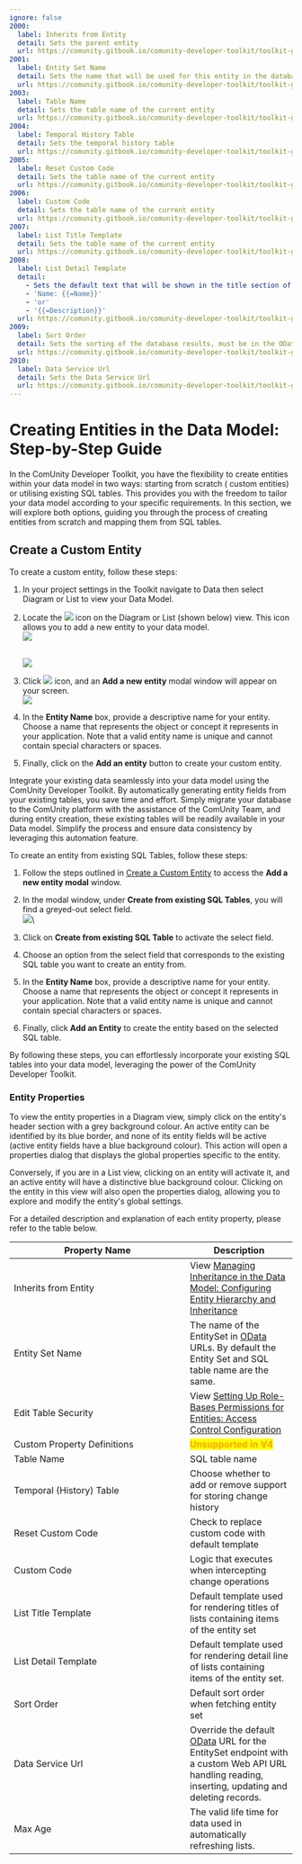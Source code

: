 ```yaml
---
ignore: false
2000:
  label: Inherits from Entity
  detail: Sets the parent entity
  url: https://comunity.gitbook.io/comunity-developer-toolkit/toolkit-guides/data/customising-the-data-model/creating-entities-in-the-data-model-step-by-step-guide#entity-properties
2001:
  label: Entity Set Name
  detail: Sets the name that will be used for this entity in the database context
  url: https://comunity.gitbook.io/comunity-developer-toolkit/toolkit-guides/data/customising-the-data-model/creating-entities-in-the-data-model-step-by-step-guide#entity-properties
2003:
  label: Table Name
  detail: Sets the table name of the current entity
  url: https://comunity.gitbook.io/comunity-developer-toolkit/toolkit-guides/data/customising-the-data-model/creating-entities-in-the-data-model-step-by-step-guide#entity-properties
2004:
  label: Temporal History Table
  detail: Sets the temporal history table
  url: https://comunity.gitbook.io/comunity-developer-toolkit/toolkit-guides/data/customising-the-data-model/creating-entities-in-the-data-model-step-by-step-guide#entity-properties
2005:
  label: Reset Custom Code
  detail: Sets the table name of the current entity
  url: https://comunity.gitbook.io/comunity-developer-toolkit/toolkit-guides/data/customising-the-data-model/creating-entities-in-the-data-model-step-by-step-guide#entity-properties
2006:
  label: Custom Code
  detail: Sets the table name of the current entity
  url: https://comunity.gitbook.io/comunity-developer-toolkit/toolkit-guides/data/customising-the-data-model/creating-entities-in-the-data-model-step-by-step-guide#entity-properties
2007:
  label: List Title Template
  detail: Sets the table name of the current entity
  url: https://comunity.gitbook.io/comunity-developer-toolkit/toolkit-guides/data/customising-the-data-model/creating-entities-in-the-data-model-step-by-step-guide#entity-properties
2008:
  label: List Detail Template
  detail:
    - Sets the default text that will be shown in the title section of a list view item. Values can use the template syntax to populate the text with record field values, for example:
    - 'Name: {{=Name}}'
    - 'or'
    - '{{=Description}}'
  url: https://comunity.gitbook.io/comunity-developer-toolkit/toolkit-guides/data/customising-the-data-model/creating-entities-in-the-data-model-step-by-step-guide#entity-properties
2009:
  label: Sort Order
  detail: Sets the sorting of the database results, must be in the OData format when using the Advanced Sort (i.e. Modified desc)
  url: https://comunity.gitbook.io/comunity-developer-toolkit/toolkit-guides/data/customising-the-data-model/creating-entities-in-the-data-model-step-by-step-guide#entity-properties
2010:
  label: Data Service Url
  detail: Sets the Data Service Url
  url: https://comunity.gitbook.io/comunity-developer-toolkit/toolkit-guides/data/customising-the-data-model/creating-entities-in-the-data-model-step-by-step-guide#entity-properties
---
```


# Creating Entities in the Data Model: Step-by-Step Guide

In the ComUnity Developer Toolkit, you have the flexibility to create entities within your data model in two ways: starting from scratch ( custom entities)  or utilising existing SQL tables. This provides you with the freedom to tailor your data model according to your specific requirements. In this section, we will explore both options, guiding you through the process of creating entities from scratch and mapping them from SQL tables.&#x20;

## Create a Custom Entity

To create a custom entity, follow these steps:

1. In your project settings in the Toolkit navigate to Data then select Diagram or List to view your Data Model.
2.  Locate the ![](<../../.gitbook/assets/image (3).png>) icon on the Diagram or List  (shown below) view. This icon allows you to add a new entity to your data model.\
    ![](<../../.gitbook/assets/image (1) (1).png>)

    \
    ![](../../.gitbook/assets/image.png)
3. Click ![](<../../.gitbook/assets/image (3).png>) icon, and an **Add a new entity** modal window will appear on your screen.\
   ![](<../../.gitbook/assets/image (1).png>)
4. In the **Entity Name** box, provide a descriptive name for your entity. Choose a name that represents the object or concept it represents in your application. Note that a valid entity name  is unique and cannot contain special characters or spaces.
5. Finally, click on the **Add an entity** button to create your custom entity.

Integrate your existing data seamlessly into your data model using the ComUnity Developer Toolkit. By automatically generating entity fields from your existing tables, you save time and effort. Simply migrate your database to the ComUnity platform with the assistance of the ComUnity Team, and during entity creation, these existing tables will be readily available in your Data model. Simplify the process and ensure data consistency by leveraging this automation feature.

To create an entity from existing SQL Tables, follow these steps:

1. Follow the steps outlined in [Create a Custom Entity](creating-entities-in-the-data-model-step-by-step-guide.md#create-custom-entities) to access the **Add a new entity modal** window.
2. In the modal window, under **Create from existing SQL Tables**, you will find a greyed-out select field.\
   ![](<../../.gitbook/assets/image (2).png>)\

3. Click on **Create from existing SQL Table** to activate the select field.
4. Choose an option from the select field that corresponds to the existing SQL table you want to create an entity from.
5. In the **Entity Name** box, provide a descriptive name for your entity. Choose a name that represents the object or concept it represents in your application. Note that a valid entity name  is unique and cannot contain special characters or spaces.
6. Finally, click **Add an Entity** to create the entity based on the selected SQL table.

By following these steps, you can effortlessly incorporate your existing SQL tables into your data model, leveraging the power of the ComUnity Developer Toolkit.

### Entity Properties

To view the entity properties in a Diagram view, simply click on the entity's header section with a grey background colour. An active entity can be identified by its blue border, and none of its entity fields will be active (active entity fields have a blue background colour). This action will open a properties dialog that displays the global properties specific to the entity.

Conversely, if you are in a List view, clicking on an entity will activate it, and an active entity will have a distinctive blue background colour. Clicking on the entity in this view will also open the properties dialog, allowing you to explore and modify the entity's global settings.

For a detailed description and explanation of each entity property, please refer to the table below.

<table><thead><tr><th width="297.3333333333333">Property Name</th><th>Description</th></tr></thead><tbody><tr><td>Inherits from Entity</td><td>View <a href="broken-reference">Managing Inheritance in the Data Model: Configuring Entity Hierarchy and Inheritance</a></td></tr><tr><td>Entity Set Name</td><td>The name of the EntitySet in <a href="broken-reference">OData</a> URLs. By default the Entity Set and SQL table name are the same.</td></tr><tr><td>Edit Table Security</td><td>View <a href="broken-reference">Setting Up Role-Bases Permissions for Entities: Access Control Configuration</a></td></tr><tr><td>Custom Property Definitions</td><td><mark style="color:orange;"><strong>Unsupported in V4</strong></mark></td></tr><tr><td>Table Name</td><td>SQL table name</td></tr><tr><td>Temporal (History) Table</td><td>Choose whether to add or remove support for storing change history</td></tr><tr><td>Reset Custom Code</td><td>Check to replace custom code with default template</td></tr><tr><td>Custom Code</td><td>Logic that executes when intercepting change operations</td></tr><tr><td>List Title Template</td><td>Default template used for rendering titles of lists containing items of the entity set</td></tr><tr><td>List Detail Template</td><td>Default template used for rendering detail line of lists containing items of the entity set.</td></tr><tr><td>Sort Order</td><td>Default sort order when fetching entity set</td></tr><tr><td>Data Service Url</td><td>Override the default <a href="broken-reference">OData</a> URL for the EntitySet endpoint with a custom Web API URL handling reading, inserting, updating and deleting records.</td></tr><tr><td>Max Age</td><td>The valid life time for data used in automatically refreshing lists.</td></tr></tbody></table>
